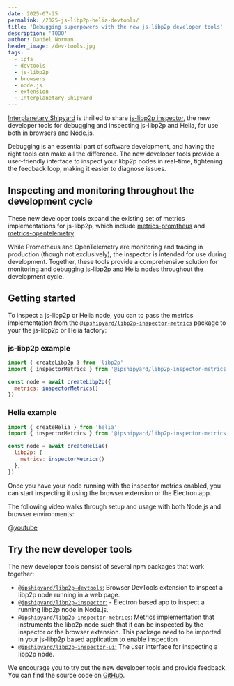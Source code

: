 ```yaml
---
date: 2025-07-25
permalink: /2025-js-libp2p-helia-devtools/
title: 'Debugging superpowers with the new js-libp2p developer tools'
description: 'TODO'
author: Daniel Norman
header_image: /dev-tools.jpg
tags:
  - ipfs
  - devtools
  - js-libp2p
  - browsers
  - node.js
  - extension
  - Interplanetary Shipyard
---
```

<!-- ## New Developer Tools for js-libp2p and Helia -->

[Interplanetary Shipyard](https://ipshipyard.com/) is thrilled to share [js-libp2p inspector](https://github.com/ipshipyard/js-libp2p-inspector/), the new developer tools for debugging and inspecting js-libp2p and Helia, for use both in browsers and Node.js.

Debugging is an essential part of software development, and having the right tools can make all the difference. The new developer tools provide a user-friendly interface to inspect your libp2p nodes in real-time, tightening the feedback loop, making it easier to diagnose issues.

## Inspecting and monitoring throughout the development cycle

These new developer tools expand the existing set of metrics implementations for js-libp2p, which include [metrics-promtheus](https://github.com/libp2p/js-libp2p/tree/main/packages/metrics-prometheus) and [metrics-opentelemetry](https://github.com/libp2p/js-libp2p/tree/main/packages/metrics-opentelemetry).

While Prometheus and OpenTelemetry are monitoring and tracing in production (though not exclusively), the inspector is intended for use during development. Together, these tools provide a comprehensive solution for monitoring and debugging js-libp2p and Helia nodes throughout the development cycle.

<!-- js-libp2p is a powerful peer-to-peer networking library, but with that power comes inherent complexity. The new developer tools provide a way to inspect and debug your js-libp2p nodes while it's running, giving you insight into the node's peers, addresses, in addition to providing direct API access to the ping and identify protocols.  -->

## Getting started

To inspect a js-libp2p or Helia node, you can to pass the metrics implementation from the [`@ipshipyard/libp2p-inspector-metrics`](https://www.npmjs.com/package/@ipshipyard/libp2p-inspector-metrics) package to your the js-libp2p or Helia factory:

### js-libp2p example

```js
import { createLibp2p } from 'libp2p'
import { inspectorMetrics } from '@ipshipyard/libp2p-inspector-metrics'

const node = await createLibp2p({
  metrics: inspectorMetrics()
})
```

### Helia example

```js
import { createHelia } from 'helia'
import { inspectorMetrics } from '@ipshipyard/libp2p-inspector-metrics'

const node = await createHelia({
  libp2p: {
    metrics: inspectorMetrics()
  },
})
```

Once you have your node running with the inspector metrics enabled, you can start inspecting it using the browser extension or the Electron app.

The following video walks through setup and usage with both Node.js and browser environments:

@[youtube](AKNGtn7EZxI)

## Try the new developer tools

The new developer tools consist of several npm packages that work together:

- [`@ipshipyard/libp2p-devtools`:](https://github.com/ipshipyard/js-libp2p-inspector/tree/main/packages/libp2p-devtools) Browser DevTools extension to inspect a libp2p node running in a web page.
- [`@ipshipyard/libp2p-inspector`:](https://github.com/ipshipyard/js-libp2p-inspector/tree/main/packages/libp2p-inspector) - Electron based app to inspect a running libp2p node in Node.js.
- [`@ipshipyard/libp2p-inspector-metrics`:](https://github.com/ipshipyard/js-libp2p-inspector/tree/main/packages/libp2p-inspector-metrics) Metrics implementation that instruments the libp2p node such that it can be inspected by the inspector or the browser extension. This package need to be imported in your js-libp2p based application to enable inspection
- [`@ipshipyard/libp2p-inspector-ui`:](https://github.com/ipshipyard/js-libp2p-inspector/tree/main/packages/libp2p-inspector-ui) The user interface for inspecting a libp2p node.

We encourage you to try out the new developer tools and provide feedback. You can find the source code on [GitHub](https://github.com/ipshipyard/js-libp2p-inspector).
